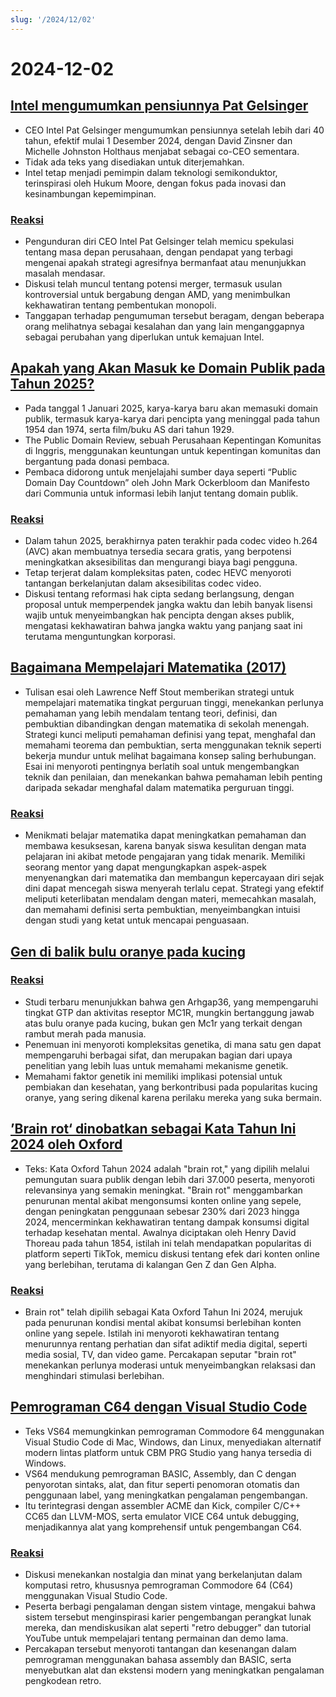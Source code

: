 ```yaml
---
slug: '/2024/12/02'
---
```


# 2024-12-02

## [Intel mengumumkan pensiunnya Pat Gelsinger](https://www.intel.com/content/www/us/en/newsroom/news/intel-ceo-news-dec-2024.html)

- CEO Intel Pat Gelsinger mengumumkan pensiunnya setelah lebih dari 40 tahun, efektif mulai 1 Desember 2024, dengan David Zinsner dan Michelle Johnston Holthaus menjabat sebagai co-CEO sementara.
- Tidak ada teks yang disediakan untuk diterjemahkan.
- Intel tetap menjadi pemimpin dalam teknologi semikonduktor, terinspirasi oleh Hukum Moore, dengan fokus pada inovasi dan kesinambungan kepemimpinan.

### [Reaksi](https://news.ycombinator.com/item?id=42296067)

- Pengunduran diri CEO Intel Pat Gelsinger telah memicu spekulasi tentang masa depan perusahaan, dengan pendapat yang terbagi mengenai apakah strategi agresifnya bermanfaat atau menunjukkan masalah mendasar.
- Diskusi telah muncul tentang potensi merger, termasuk usulan kontroversial untuk bergabung dengan AMD, yang menimbulkan kekhawatiran tentang pembentukan monopoli.
- Tanggapan terhadap pengumuman tersebut beragam, dengan beberapa orang melihatnya sebagai kesalahan dan yang lain menganggapnya sebagai perubahan yang diperlukan untuk kemajuan Intel.

## [Apakah yang Akan Masuk ke Domain Publik pada Tahun 2025?](https://publicdomainreview.org/features/entering-the-public-domain/2025/)

- Pada tanggal 1 Januari 2025, karya-karya baru akan memasuki domain publik, termasuk karya-karya dari pencipta yang meninggal pada tahun 1954 dan 1974, serta film/buku AS dari tahun 1929.
- The Public Domain Review, sebuah Perusahaan Kepentingan Komunitas di Inggris, menggunakan keuntungan untuk kepentingan komunitas dan bergantung pada donasi pembaca.
- Pembaca didorong untuk menjelajahi sumber daya seperti “Public Domain Day Countdown” oleh John Mark Ockerbloom dan Manifesto dari Communia untuk informasi lebih lanjut tentang domain publik.

### [Reaksi](https://news.ycombinator.com/item?id=42290448)

- Dalam tahun 2025, berakhirnya paten terakhir pada codec video h.264 (AVC) akan membuatnya tersedia secara gratis, yang berpotensi meningkatkan aksesibilitas dan mengurangi biaya bagi pengguna.
- Tetap terjerat dalam kompleksitas paten, codec HEVC menyoroti tantangan berkelanjutan dalam aksesibilitas codec video.
- Diskusi tentang reformasi hak cipta sedang berlangsung, dengan proposal untuk memperpendek jangka waktu dan lebih banyak lisensi wajib untuk menyeimbangkan hak pencipta dengan akses publik, mengatasi kekhawatiran bahwa jangka waktu yang panjang saat ini terutama menguntungkan korporasi.

## [Bagaimana Mempelajari Matematika (2017)](https://www.math.uh.edu/~dblecher/pf2.html)

- Tulisan esai oleh Lawrence Neff Stout memberikan strategi untuk mempelajari matematika tingkat perguruan tinggi, menekankan perlunya pemahaman yang lebih mendalam tentang teori, definisi, dan pembuktian dibandingkan dengan matematika di sekolah menengah. Strategi kunci meliputi pemahaman definisi yang tepat, menghafal dan memahami teorema dan pembuktian, serta menggunakan teknik seperti bekerja mundur untuk melihat bagaimana konsep saling berhubungan. Esai ini menyoroti pentingnya berlatih soal untuk mengembangkan teknik dan penilaian, dan menekankan bahwa pemahaman lebih penting daripada sekadar menghafal dalam matematika perguruan tinggi.

### [Reaksi](https://news.ycombinator.com/item?id=42290996)

- Menikmati belajar matematika dapat meningkatkan pemahaman dan membawa kesuksesan, karena banyak siswa kesulitan dengan mata pelajaran ini akibat metode pengajaran yang tidak menarik. Memiliki seorang mentor yang dapat mengungkapkan aspek-aspek menyenangkan dari matematika dan membangun kepercayaan diri sejak dini dapat mencegah siswa menyerah terlalu cepat. Strategi yang efektif meliputi keterlibatan mendalam dengan materi, memecahkan masalah, dan memahami definisi serta pembuktian, menyeimbangkan intuisi dengan studi yang ketat untuk mencapai penguasaan.

## [Gen di balik bulu oranye pada kucing](https://www.science.org/content/article/gene-behind-orange-fur-cats-found-last)

### [Reaksi](https://news.ycombinator.com/item?id=42291386)

- Studi terbaru menunjukkan bahwa gen Arhgap36, yang mempengaruhi tingkat GTP dan aktivitas reseptor MC1R, mungkin bertanggung jawab atas bulu oranye pada kucing, bukan gen Mc1r yang terkait dengan rambut merah pada manusia.
- Penemuan ini menyoroti kompleksitas genetika, di mana satu gen dapat mempengaruhi berbagai sifat, dan merupakan bagian dari upaya penelitian yang lebih luas untuk memahami mekanisme genetik.
- Memahami faktor genetik ini memiliki implikasi potensial untuk pembiakan dan kesehatan, yang berkontribusi pada popularitas kucing oranye, yang sering dikenal karena perilaku mereka yang suka bermain.

## [’Brain rot‘ dinobatkan sebagai Kata Tahun Ini 2024 oleh Oxford](https://corp.oup.com/news/brain-rot-named-oxford-word-of-the-year-2024/)

- Teks: Kata Oxford Tahun 2024 adalah "brain rot," yang dipilih melalui pemungutan suara publik dengan lebih dari 37.000 peserta, menyoroti relevansinya yang semakin meningkat. "Brain rot" menggambarkan penurunan mental akibat mengonsumsi konten online yang sepele, dengan peningkatan penggunaan sebesar 230% dari 2023 hingga 2024, mencerminkan kekhawatiran tentang dampak konsumsi digital terhadap kesehatan mental. Awalnya diciptakan oleh Henry David Thoreau pada tahun 1854, istilah ini telah mendapatkan popularitas di platform seperti TikTok, memicu diskusi tentang efek dari konten online yang berlebihan, terutama di kalangan Gen Z dan Gen Alpha.

### [Reaksi](https://news.ycombinator.com/item?id=42292294)

- Brain rot" telah dipilih sebagai Kata Oxford Tahun Ini 2024, merujuk pada penurunan kondisi mental akibat konsumsi berlebihan konten online yang sepele. Istilah ini menyoroti kekhawatiran tentang menurunnya rentang perhatian dan sifat adiktif media digital, seperti media sosial, TV, dan video game. Percakapan seputar "brain rot" menekankan perlunya moderasi untuk menyeimbangkan relaksasi dan menghindari stimulasi berlebihan.

## [Pemrograman C64 dengan Visual Studio Code](https://retrogamecoders.com/c64-visual-studio-code/)

- Teks VS64 memungkinkan pemrograman Commodore 64 menggunakan Visual Studio Code di Mac, Windows, dan Linux, menyediakan alternatif modern lintas platform untuk CBM PRG Studio yang hanya tersedia di Windows.
- VS64 mendukung pemrograman BASIC, Assembly, dan C dengan penyorotan sintaks, alat, dan fitur seperti penomoran otomatis dan penggunaan label, yang meningkatkan pengalaman pengembangan.
- Itu terintegrasi dengan assembler ACME dan Kick, compiler C/C++ CC65 dan LLVM-MOS, serta emulator VICE C64 untuk debugging, menjadikannya alat yang komprehensif untuk pengembangan C64.

### [Reaksi](https://news.ycombinator.com/item?id=42290861)

- Diskusi menekankan nostalgia dan minat yang berkelanjutan dalam komputasi retro, khususnya pemrograman Commodore 64 (C64) menggunakan Visual Studio Code.
- Peserta berbagi pengalaman dengan sistem vintage, mengakui bahwa sistem tersebut menginspirasi karier pengembangan perangkat lunak mereka, dan mendiskusikan alat seperti "retro debugger" dan tutorial YouTube untuk mempelajari tentang permainan dan demo lama.
- Percakapan tersebut menyoroti tantangan dan kesenangan dalam pemrograman menggunakan bahasa assembly dan BASIC, serta menyebutkan alat dan ekstensi modern yang meningkatkan pengalaman pengkodean retro.

<head>
  <meta property="og:title" content="Intel mengumumkan pensiunnya Pat Gelsinger" />
  <meta property="og:type" content="website" />
  <meta property="og:image" content="https://og.cho.sh/api/og/?title=Intel%20mengumumkan%20pensiunnya%20Pat%20Gelsinger&subheading=Senin%2C%202%20Desember%202024%3A%20Ringkasan%20Berita%20Peretas" />
</head>
